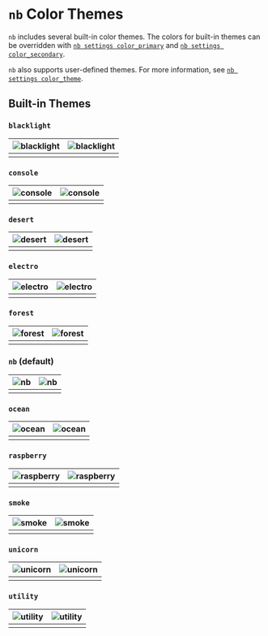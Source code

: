 # `nb` Color Themes

`nb` includes several built-in color themes. The colors for built-in themes can be overridden with [`nb settings color_primary`](https://github.com/xwmx/nb#settings-list---long) and [`nb settings color_secondary`](https://github.com/xwmx/nb#settings-list---long).

`nb` also supports user-defined themes. For more information, see [`nb settings color_theme`](https://github.com/xwmx/nb#settings-list---long).

## Built-in Themes

### `blacklight`

| ![blacklight](https://xwmx.github.io/misc/nb/images/nb-theme-blacklight-home.png)  |  ![blacklight](https://xwmx.github.io/misc/nb/images/nb-theme-blacklight-web.png)
|:--:|:--:|
| 	|    |

### `console`

| ![console](https://xwmx.github.io/misc/nb/images/nb-theme-console-home.png)  |  ![console](https://xwmx.github.io/misc/nb/images/nb-theme-console-web.png) |
|:--:|:--:|
| 	|    |

### `desert`

| ![desert](https://xwmx.github.io/misc/nb/images/nb-theme-desert-home.png)  |  ![desert](https://xwmx.github.io/misc/nb/images/nb-theme-desert-web.png) |
|:--:|:--:|
| 	|    |

### `electro`

| ![electro](https://xwmx.github.io/misc/nb/images/nb-theme-electro-home.png)  |  ![electro](https://xwmx.github.io/misc/nb/images/nb-theme-electro-web.png) |
|:--:|:--:|
| 	|    |

### `forest`

| ![forest](https://xwmx.github.io/misc/nb/images/nb-theme-forest-home.png)  |  ![forest](https://xwmx.github.io/misc/nb/images/nb-theme-forest-web.png) |
|:--:|:--:|
| 	|    |

### `nb` (default)

| ![nb](https://xwmx.github.io/misc/nb/images/nb-theme-nb-home.png)  |  ![nb](https://xwmx.github.io/misc/nb/images/nb-theme-nb-web.png) |
|:--:|:--:|
| 	|    |

### `ocean`

| ![ocean](https://xwmx.github.io/misc/nb/images/nb-theme-ocean-home.png)  |  ![ocean](https://xwmx.github.io/misc/nb/images/nb-theme-ocean-web.png) |
|:--:|:--:|
| 	|    |

### `raspberry`

| ![raspberry](https://xwmx.github.io/misc/nb/images/nb-theme-raspberry-home.png)  |  ![raspberry](https://xwmx.github.io/misc/nb/images/nb-theme-raspberry-web.png) |
|:--:|:--:|
| 	|    |

### `smoke`

| ![smoke](https://xwmx.github.io/misc/nb/images/nb-theme-monochrome-home.png)  |  ![smoke](https://xwmx.github.io/misc/nb/images/nb-theme-smoke-web.png) |
|:--:|:--:|
| 	|    |

### `unicorn`

| ![unicorn](https://xwmx.github.io/misc/nb/images/nb-theme-unicorn-home.png)  |  ![unicorn](https://xwmx.github.io/misc/nb/images/nb-theme-unicorn-web.png) |
|:--:|:--:|
| 	|    |

### `utility`

| ![utility](https://xwmx.github.io/misc/nb/images/nb-theme-utility-home.png)  |  ![utility](https://xwmx.github.io/misc/nb/images/nb-theme-utility-web.png) |
|:--:|:--:|
| 	|    |

